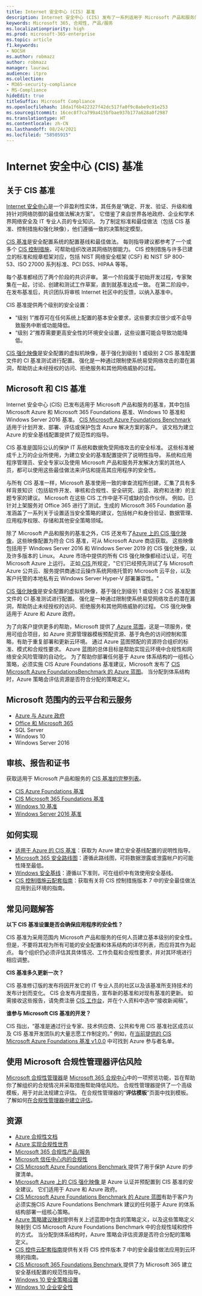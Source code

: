 ```yaml
---
title: Internet 安全中心 (CIS) 基准
description: Internet 安全中心 (CIS) 发布了一系列适用于 Microsoft 产品和服务的基准
keywords: Microsoft 365, 合规性, 产品/服务
ms.localizationpriority: high
ms.prod: microsoft-365-enterprise
ms.topic: article
f1.keywords:
- NOCSH
ms.author: robmazz
author: robmazz
manager: laurawi
audience: itpro
ms.collection:
- M365-security-compliance
- MS-Compliance
hideEdit: true
titleSuffix: Microsoft Compliance
ms.openlocfilehash: 18da1f6b422327f42dc517fa0f9c8abe9c91e253
ms.sourcegitcommit: 16cec8f7ca799a415bfbae937b177a628a0f2987
ms.translationtype: HT
ms.contentlocale: zh-CN
ms.lasthandoff: 08/24/2021
ms.locfileid: "58505915"
---
```

# <a name="center-for-internet-security-cis-benchmarks"></a>Internet 安全中心 (CIS) 基准

## <a name="about-cis-benchmarks"></a>关于 CIS 基准

[Internet 安全中心](https://www.cisecurity.org/)是一个非盈利性实体，其任务是“确定、开发、验证、升级和维持针对网络防御的最佳做法解决方案”。 它借鉴了来自世界各地政府、企业和学术界网络安全及 IT 专业人员的专业知识。 为了制定标准和最佳做法（包括 CIS 基准、控制措施和强化映像），他们遵循一致的决策制定模型。  
  
[CIS 基准](https://www.cisecurity.org/cis-benchmarks/)是安全配置系统的配置基线和最佳做法。 每则指导建议都参考了一个或多个 [CIS 控制措施](https://www.cisecurity.org/controls/)，可帮助组织改进其网络防御能力。 CIS 控制措施与许多已建立的标准和规章框架对应，包括 NIST 网络安全框架 (CSF) 和 NIST SP 800-53、ISO 27000 系列标准、PCI DSS、HIPAA 等等。  
  
每个基准都经历了两个阶段的共识评审。 第一个阶段属于初始开发过程，专家聚集在一起，讨论、创建和测试工作草案，直到就基准达成一致。 在第二阶段中，在发布基准后，共识团队将审核 Internet 社区中的反馈，以纳入基准中。  
  
CIS 基准提供两个级别的安全设置：

- “级别 1”推荐可在任何系统上配置的基本安全要求，这些要求应很少或不会导致服务中断或功能降低。
- “级别 2”推荐需要更高安全性的环境安全设置，这些设置可能会导致功能降低。

[CIS 强化映像](https://www.cisecurity.org/blog/cis-hardened-images-now-in-microsoft-azure-marketplace/)是安全配置的虚拟机映像，基于强化到级别 1 或级别 2 CIS 基准配置文件的 CI 基准测试进行配置。 强化是一种通过限制使系统易受网络攻击的潜在漏洞，帮助防止未经授权的访问、拒绝服务和其他网络威胁的过程。

## <a name="microsoft-and-the-cis-benchmarks"></a>Microsoft 和 CIS 基准

Internet 安全中心 (CIS) 已发布适用于 Microsoft 产品和服务的基准，其中包括 Microsoft Azure 和 Microsoft 365 Foundations 基准、Windows 10 基准和 Windows Server 2016 基准。 [ CIS Microsoft Azure Foundations Benchmark ](https://www.cisecurity.org/benchmark/azure/)适用于计划开发、部署、评估或保护包含 Azure 解决方案的客户。 该文档为建立 Azure 的安全基线配置提供了规范性的指导。
  
CIS 基准是国际公认的保护 IT 系统和数据免受网络攻击的安全标准。 这些标准被成千上万的企业所使用，为建立安全的基准配置提供了说明性指导。 系统和应用程序管理员、安全专家以及使用 Microsoft 产品和服务开发解决方案的其他人员，都可以使用这些最佳做法来评估和提高其应用程序的安全性。  
  
与所有 CIS 基准一样，Microsoft 基准使用一致的审查流程所创建，汇集了具有多样背景知识（包括软件开发、审核和合规性、安全研究、运营、政府和法律）的主题专家的建议。 Microsoft 在这些 CIS 工作中是不可或缺的合作伙伴。 例如，已针对上架服务对 Office 365 进行了测试，生成的 Microsoft 365 Foundation 基准涵盖了一系列关于设置适当安全策略的建议，包括帐户和身份验证、数据管理、应用程序权限、存储和其他安全策略领域。  
  
除了 Microsoft 产品和服务的基准之外，CIS 还发布了[Azure 上的 CIS 强化映像](https://www.cisecurity.org/cis-hardened-images/microsoft/)，这些映像配置为符合 CIS 基准，可从 Microsoft Azure 商店获取。 这些映像包括用于 Windows Server 2016 和 Windows Server 2019 的 CIS 强化映像，以及许多版本的 Linux。 Azure 市场中提供的所有 CIS 强化映像都经过认证，可在 Microsoft Azure 上运行。 正如[ CIS ](https://www.cisecurity.org/blog/cis-hardened-images-now-in-microsoft-azure-marketplace/)所规定，"它们已经预先测试了与 Microsoft Azure 公共云、服务提供商通过云操作系统网络托管的 Microsoft 云平台，以及客户托管的本地私有云 Windows Server Hyper-V 部署兼容性。"

[CIS 强化映像](https://www.cisecurity.org/cis-hardened-images/)是安全配置的虚拟机映像，基于强化到级别 1 或级别 2 CIS 基准配置文件的 CI 基准测试进行配置。 强化是一种通过限制使系统易受网络攻击的潜在漏洞，帮助防止未经授权的访问、拒绝服务和其他网络威胁的过程。 CIS 强化映像适用于 Azure 和 Azure 政府。

为了向客户提供更多的帮助，Microsoft 提供了[ Azure 蓝图](https://azure.microsoft.com/services/blueprints/)，这是一项服务，使用可组合项目，如 Azure 资源管理器模板预配资源、基于角色的访问控制和策略，有助于重复部署和更新云环境。 通过 Azure 蓝图预配的资源符合组织的标准、模式和合规性要求。 Azure 蓝图的总体目标是帮助实现云环境中合规性和网络安全风险管理的自动化。 为了帮助你部署任何基于 Azure 体系结构的一组核心策略，必须实施 CIS Azure Foundations 基准建议，Microsoft 发布了 [ CIS Microsoft Azure FoundationsBenchmark 的 Azure 蓝图](/azure/governance/blueprints/samples/cis-azure-1-3-0)。 当分配到体系结构时，Azure 策略会评估资源是否符合分配的策略定义。

## <a name="microsoft-in-scope-cloud-platforms--services"></a>Microsoft 范围内的云平台和云服务

- [Azure 与 Azure 政府](https://aka.ms/AzureCompliance)
- [Office 和 Microsoft 365](https://aka.ms/o365-compliance-framework)
- SQL Server
- Windows 10
- Windows Server 2016

## <a name="audits-reports-and-certificates"></a>审核、报告和证书

获取适用于 Microsoft 产品和服务的 [CIS 基准的完整列表](https://www.cisecurity.org/cis-benchmarks/)。

- [CIS Azure Foundations 基准](https://www.cisecurity.org/benchmark/azure/)
- [CIS Microsoft 365 Foundations 基准](https://www.cisecurity.org/benchmark/microsoft_office/)
- [Windows 10 基准](https://www.cisecurity.org/benchmark/microsoft_windows_desktop/)
- [Windows Server 2016 基准](https://www.cisecurity.org/benchmark/microsoft_windows_server/)

## <a name="how-to-implement"></a>如何实现

- [适用于 Azure 的 CIS 基准](https://azure.microsoft.com/mediahandler/files/resourcefiles/cis-microsoft-azure-foundations-security-benchmark/CIS_Microsoft_Azure_Foundations_Benchmark_v1.0.0.pdf)：获取为 Azure 建立安全基线配置的说明性指导。  
- [Microsoft 365 安全路线图](/microsoft-365/security/office-365-security/security-roadmap)：遵循此路线图，可将数据泄露或泄露帐户的可能性降至最低。
- [Windows 安全基线](/windows/security/threat-protection/windows-security-baselines)：遵循以下准则，可在组织中有效使用安全基线。
- [CIS 控制措施云配套指南](https://www.cisecurity.org/white-papers/cis-controls-cloud-companion-guide/)：获取有关将 CIS 控制措施版本 7 中的安全最佳做法应用到云环境的指南。

## <a name="frequently-asked-questions"></a>常见问题解答

**以下 CIS 基准设置是否会确保应用程序的安全性？**

CIS 基准为采用范围内 Microsoft 产品和服务的任何人员建立基本级别的安全性。 但是，不要将其视为所有可能的安全配置和体系结构的详尽列表，而应将其作为起点。 每个组织仍必须评估其具体情况、工作负载和合规性要求，并对其环境进行相应调整。

**CIS 基准多久更新一次？**

CIS 基准修订版的发布将因开发它的 IT 专业人员的社区以及该基准所支持技术的发布计划而变化。 CIS 会发布月度报告，宣布新的基准和对现有基准的更新。 如需接收这些报告，请免费注册 [CIS 工作台](https://workbench.cisecurity.org/)，并在个人资料中选中“接收新闻稿”。

**谁参与 Microsoft CIS 基准的开发？**

CIS 指出，“基准是通过行业专家、技术供应商、公共和专用 CIS 基准社区成员以及 CIS 基准开发团队的大量志愿工作制定的。” 例如，在[当前提供的 CIS Microsoft Azure Foundations 基准 v1.0.0](https://www.cisecurity.org/blog/cis-microsoft-azure-foundations-benchmark-v1-0-0-now-available/) 中可找到 Azure 参与者名单。

## <a name="use-microsoft-compliance-manager-to-assess-your-risk"></a>使用 Microsoft 合规性管理器评估风险

[Microsoft 合规性管理器](/microsoft-365/compliance/compliance-manager)是 [Microsoft 365 合规中心](/microsoft-365/compliance/microsoft-365-compliance-center)中的一项预览功能，旨在帮助你了解组织的合规情况并采取措施帮助降低风险。 合规性管理器提供了一个高级模板，用于对此法规建立评估。 在合规性管理器的“**评估模板**”页面中找到模板。 了解如何[在合规性管理器中建立评估](/microsoft-365/compliance/compliance-manager-assessments)。

## <a name="resources"></a>资源

- [ Azure 合规性文档](/azure/compliance/)
- [ Azure 实现合规性世界](https://azure.microsoft.com/resources/azure-enables-a-world-of-compliance/)
- [ Microsoft 365 合规性产品/服务](/compliance/regulatory/offering-home)
- [ Microsoft 信任中心内的合规性](https://www.microsoft.com/trust-center/compliance/compliance-overview)
- [ CIS Microsoft Azure Foundations   Benchmark ](https://www.cisecurity.org/benchmark/azure/)提供了用于保护 Azure 的步骤清单。
- [ Microsoft Azure 上的 CIS 强化映像 ](https://www.cisecurity.org/cis-hardened-images/microsoft/) 是 Azure 认证并预配置到 CIS 基准的安全建议。  它们适用于 Azure 和 Azure 政府。
- [ CIS Microsoft Azure Foundations Benchmark 的 Azure 蓝图](/azure/governance/blueprints/samples/cis-azure-1-3-0)有助于客户为必须实施CIS Azure Foundations Benchmark 建议的任何基于 Azure 的体系结构部署一组核心策略。
- [ Azure 策略建议映射](/azure/governance/policy/samples/cis-azure-1-3-0)提供有关上述蓝图中包含的策略定义，以及这些策略定义映射到 CIS Microsoft Azure Foundations Benchmark 中的合规性域和控件的方式。 当分配到体系结构时，Azure 策略会评估资源是否符合分配的策略定义。
- [ CIS 控件云配套指南](https://www.cisecurity.org/white-papers/cis-controls-cloud-companion-guide/)提供有关将 CIS 控件版本 7 中的安全最佳做法应用到云环境的指南。
- [ CIS Microsoft 365 Foundations Benchmark ](https://www.cisecurity.org/benchmark/microsoft_office/)提供了为 Microsoft 365 建立安全基线配置的规范性指导。  
- [Windows 10 安全策略设置](/windows/security/threat-protection/security-policy-settings/security-policy-settings)
- [Windows 10 企业安全性](/windows/security/index)
